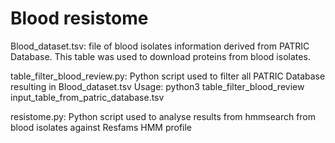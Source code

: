 # Blood resistome

Blood_dataset.tsv: file of blood isolates information derived from PATRIC Database. This table was used to download proteins from blood isolates.

table_filter_blood_review.py: Python script used to filter all PATRIC Database resulting in Blood_dataset.tsv
  Usage: python3 table_filter_blood_review input_table_from_patric_database.tsv

resistome.py: Python script used to analyse results from hmmsearch from blood isolates against Resfams HMM profile 
